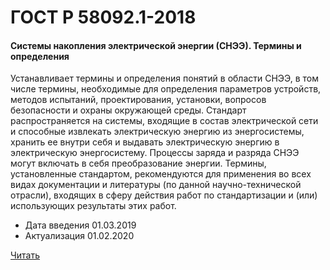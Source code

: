 # ГОСТ Р 58092.1-2018

#### Системы накопления электрической энергии (СНЭЭ). Термины и определения

Устанавливает термины и определения понятий в области СНЭЭ, в том числе термины, необходимые для определения параметров устройств, методов испытаний, проектирования, установки, вопросов безопасности и охраны окружающей среды. Стандарт распространяется на системы, входящие в состав электрической сети и способные извлекать электрическую энергию из энергосистемы, хранить ее внутри себя и выдавать электрическую энергию в электрическую энергосистему. Процессы заряда и разряда СНЭЭ могут включать в себя преобразование энергии. Термины, установленные стандартом, рекомендуются для применения во всех видах документации и литературы (по данной научно-технической отрасли), входящих в сферу действия работ по стандартизации и (или) использующих результаты этих работ.

- Дата введения	01.03.2019
- Актуализация	01.02.2020

<a href="~/files/58092.1-2018.pdf" onclick="openPdf('58092.1-2018.pdf', 'application/pdf');"> Читать</a>